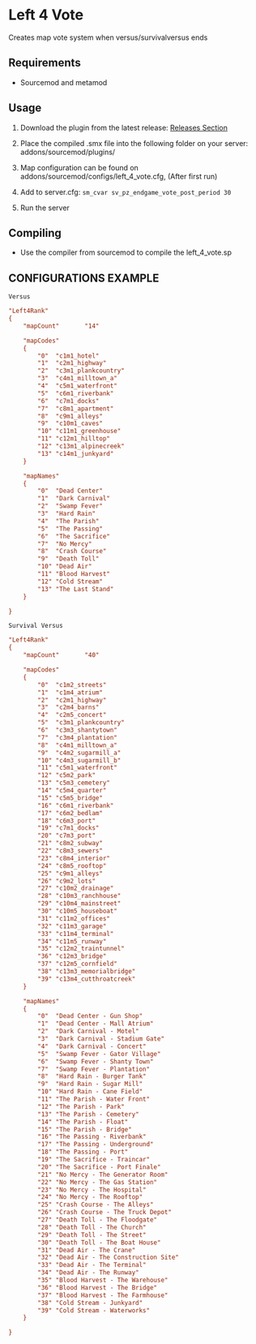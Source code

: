 # Left 4 Vote
Creates map vote system when versus/survivalversus ends

## Requirements
- Sourcemod and metamod

## Usage
1. Download the plugin from the latest release:
[Releases Section](https://github.com/LeandroTheDev/left_4_vote/releases)

2. Place the compiled .smx file into the following folder on your server: addons/sourcemod/plugins/

3. Map configuration can be found on addons/sourcemod/configs/left_4_vote.cfg, (After first run)

4. Add to server.cfg: ``sm_cvar sv_pz_endgame_vote_post_period 30``

5. Run the server

## Compiling

- Use the compiler from sourcemod to compile the left_4_vote.sp

## CONFIGURATIONS EXAMPLE
``Versus``
```ini
"Left4Rank"
{
    "mapCount"       "14"

    "mapCodes"
    {
        "0"  "c1m1_hotel"
        "1"  "c2m1_highway"
        "2"  "c3m1_plankcountry"
        "3"  "c4m1_milltown_a"
        "4"  "c5m1_waterfront"
        "5"  "c6m1_riverbank"
        "6"  "c7m1_docks"
        "7"  "c8m1_apartment"
        "8"  "c9m1_alleys"
        "9"  "c10m1_caves"
        "10" "c11m1_greenhouse"
        "11" "c12m1_hilltop"
        "12" "c13m1_alpinecreek"
        "13" "c14m1_junkyard"
    }

    "mapNames"
    {
        "0"  "Dead Center"
        "1"  "Dark Carnival"
        "2"  "Swamp Fever"
        "3"  "Hard Rain"
        "4"  "The Parish"
        "5"  "The Passing"
        "6"  "The Sacrifice"
        "7"  "No Mercy"
        "8"  "Crash Course"
        "9"  "Death Toll"
        "10" "Dead Air"
        "11" "Blood Harvest"
        "12" "Cold Stream"
        "13" "The Last Stand"
    }

}
```
``Survival Versus``
```ini
"Left4Rank"
{
    "mapCount"       "40"

    "mapCodes"
    {
        "0"  "c1m2_streets"
        "1"  "c1m4_atrium"
        "2"  "c2m1_highway"
        "3"  "c2m4_barns"
        "4"  "c2m5_concert"
        "5"  "c3m1_plankcountry"
        "6"  "c3m3_shantytown"
        "7"  "c3m4_plantation"
        "8"  "c4m1_milltown_a"
        "9"  "c4m2_sugarmill_a"
        "10" "c4m3_sugarmill_b"
        "11" "c5m1_waterfront"
        "12" "c5m2_park"
        "13" "c5m3_cemetery"
        "14" "c5m4_quarter"
        "15" "c5m5_bridge"
        "16" "c6m1_riverbank"
        "17" "c6m2_bedlam"
        "18" "c6m3_port"
        "19" "c7m1_docks"
        "20" "c7m3_port"
        "21" "c8m2_subway"
        "22" "c8m3_sewers"
        "23" "c8m4_interior"
        "24" "c8m5_rooftop"
        "25" "c9m1_alleys"
        "26" "c9m2_lots"
        "27" "c10m2_drainage"
        "28" "c10m3_ranchhouse"
        "29" "c10m4_mainstreet"
        "30" "c10m5_houseboat"
        "31" "c11m2_offices"
        "32" "c11m3_garage"
        "33" "c11m4_terminal"
        "34" "c11m5_runway"
        "35" "c12m2_traintunnel"
        "36" "c12m3_bridge"
        "37" "c12m5_cornfield"
        "38" "c13m3_memorialbridge"
        "39" "c13m4_cutthroatcreek"
    }

    "mapNames"
    {
        "0"  "Dead Center - Gun Shop"
        "1"  "Dead Center - Mall Atrium"
        "2"  "Dark Carnival - Motel"
        "3"  "Dark Carnival - Stadium Gate"
        "4"  "Dark Carnival - Concert"
        "5"  "Swamp Fever - Gator Village"
        "6"  "Swamp Fever - Shanty Town"
        "7"  "Swamp Fever - Plantation"
        "8"  "Hard Rain - Burger Tank"
        "9"  "Hard Rain - Sugar Mill"
        "10" "Hard Rain - Cane Field"
        "11" "The Parish - Water Front"
        "12" "The Parish - Park"
        "13" "The Parish - Cemetery"
        "14" "The Parish - Float"
        "15" "The Parish - Bridge"
        "16" "The Passing - Riverbank"
        "17" "The Passing - Underground"
        "18" "The Passing - Port"
        "19" "The Sacrifice - Traincar"
        "20" "The Sacrifice - Port Finale"
        "21" "No Mercy - The Generator Room"
        "22" "No Mercy - The Gas Station"
        "23" "No Mercy - The Hospital"
        "24" "No Mercy - The Rooftop"
        "25" "Crash Course - The Alleys"
        "26" "Crash Course - The Truck Depot"
        "27" "Death Toll - The Floodgate"
        "28" "Death Toll - The Church"
        "29" "Death Toll - The Street"
        "30" "Death Toll - The Boat House"
        "31" "Dead Air - The Crane"
        "32" "Dead Air - The Construction Site"
        "33" "Dead Air - The Terminal"
        "34" "Dead Air - The Runway"
        "35" "Blood Harvest - The Warehouse"
        "36" "Blood Harvest - The Bridge"
        "37" "Blood Harvest - The Farmhouse"
        "38" "Cold Stream - Junkyard"
        "39" "Cold Stream - Waterworks"
    }

}
```

